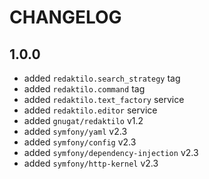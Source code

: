 # CHANGELOG

## 1.0.0

* added `redaktilo.search_strategy` tag
* added `redaktilo.command` tag
* added `redaktilo.text_factory` service
* added `redaktilo.editor` service
* added `gnugat/redaktilo` v1.2
* added `symfony/yaml` v2.3
* added `symfony/config` v2.3
* added `symfony/dependency-injection` v2.3
* added `symfony/http-kernel` v2.3
